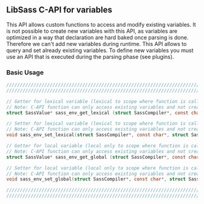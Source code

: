 ## LibSass C-API for variables

This API allows custom functions to access and modify existing variables.
It is not possible to create new variables with this API, as variables are
optimized in a way that declaration are hard baked once parsing is done.
Therefore we can't add new variables during runtime. This API allows to
query and set already existing variables. To define new variables you must
use an API that is executed during the parsing phase (see plugins).

### Basic Usage

```C
/////////////////////////////////////////////////////////////////////////
/////////////////////////////////////////////////////////////////////////

// Getter for lexical variable (lexical to scope where function is called).
// Note: C-API function can only access existing variables and not create new ones!
struct SassValue* sass_env_get_lexical (struct SassCompiler*, const char*);

// Setter for lexical variable (lexical to scope where function is called).
// Note: C-API function can only access existing variables and not create new ones!
void sass_env_set_lexical(struct SassCompiler*, const char*, struct SassValue*);

// Getter for local variable (local only to scope where function is called).
// Note: C-API function can only access existing variables and not create new ones!
struct SassValue* sass_env_get_global (struct SassCompiler*, const char*);

// Setter for local variable (local only to scope where function is called).
// Note: C-API function can only access existing variables and not create new ones!
void sass_env_set_global(struct SassCompiler*, const char*, struct SassValue*);

/////////////////////////////////////////////////////////////////////////
/////////////////////////////////////////////////////////////////////////
```
